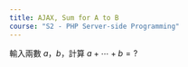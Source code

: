 ```yaml
---
title: AJAX, Sum for A to B
course: "S2 - PHP Server-side Programming"
---
```


輸入兩數 $a$，$b$，計算 $a+\cdots+b=?$
